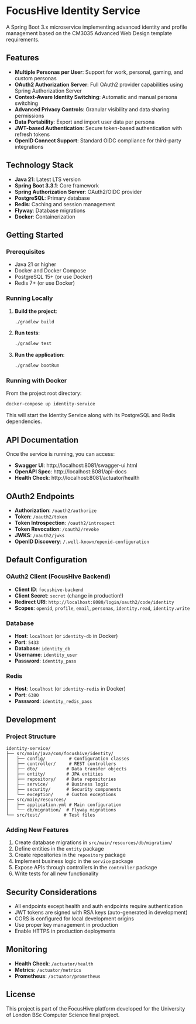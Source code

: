 # FocusHive Identity Service

A Spring Boot 3.x microservice implementing advanced identity and profile management based on the CM3035 Advanced Web Design template requirements.

## Features

- **Multiple Personas per User**: Support for work, personal, gaming, and custom personas
- **OAuth2 Authorization Server**: Full OAuth2 provider capabilities using Spring Authorization Server
- **Context-Aware Identity Switching**: Automatic and manual persona switching
- **Advanced Privacy Controls**: Granular visibility and data sharing permissions
- **Data Portability**: Export and import user data per persona
- **JWT-based Authentication**: Secure token-based authentication with refresh tokens
- **OpenID Connect Support**: Standard OIDC compliance for third-party integrations

## Technology Stack

- **Java 21**: Latest LTS version
- **Spring Boot 3.3.1**: Core framework
- **Spring Authorization Server**: OAuth2/OIDC provider
- **PostgreSQL**: Primary database
- **Redis**: Caching and session management
- **Flyway**: Database migrations
- **Docker**: Containerization

## Getting Started

### Prerequisites

- Java 21 or higher
- Docker and Docker Compose
- PostgreSQL 15+ (or use Docker)
- Redis 7+ (or use Docker)

### Running Locally

1. **Build the project**:
   ```bash
   ./gradlew build
   ```

2. **Run tests**:
   ```bash
   ./gradlew test
   ```

3. **Run the application**:
   ```bash
   ./gradlew bootRun
   ```

### Running with Docker

From the project root directory:

```bash
docker-compose up identity-service
```

This will start the Identity Service along with its PostgreSQL and Redis dependencies.

## API Documentation

Once the service is running, you can access:

- **Swagger UI**: http://localhost:8081/swagger-ui.html
- **OpenAPI Spec**: http://localhost:8081/api-docs
- **Health Check**: http://localhost:8081/actuator/health

## OAuth2 Endpoints

- **Authorization**: `/oauth2/authorize`
- **Token**: `/oauth2/token`
- **Token Introspection**: `/oauth2/introspect`
- **Token Revocation**: `/oauth2/revoke`
- **JWKS**: `/oauth2/jwks`
- **OpenID Discovery**: `/.well-known/openid-configuration`

## Default Configuration

### OAuth2 Client (FocusHive Backend)
- **Client ID**: `focushive-backend`
- **Client Secret**: `secret` (change in production!)
- **Redirect URI**: `http://localhost:8080/login/oauth2/code/identity`
- **Scopes**: `openid`, `profile`, `email`, `personas`, `identity.read`, `identity.write`

### Database
- **Host**: `localhost` (or `identity-db` in Docker)
- **Port**: `5433`
- **Database**: `identity_db`
- **Username**: `identity_user`
- **Password**: `identity_pass`

### Redis
- **Host**: `localhost` (or `identity-redis` in Docker)
- **Port**: `6380`
- **Password**: `identity_redis_pass`

## Development

### Project Structure

```
identity-service/
├── src/main/java/com/focushive/identity/
│   ├── config/         # Configuration classes
│   ├── controller/     # REST controllers
│   ├── dto/           # Data transfer objects
│   ├── entity/        # JPA entities
│   ├── repository/    # Data repositories
│   ├── service/       # Business logic
│   ├── security/      # Security components
│   └── exception/     # Custom exceptions
├── src/main/resources/
│   ├── application.yml # Main configuration
│   └── db/migration/  # Flyway migrations
└── src/test/         # Test files
```

### Adding New Features

1. Create database migrations in `src/main/resources/db/migration/`
2. Define entities in the `entity` package
3. Create repositories in the `repository` package
4. Implement business logic in the `service` package
5. Expose APIs through controllers in the `controller` package
6. Write tests for all new functionality

## Security Considerations

- All endpoints except health and auth endpoints require authentication
- JWT tokens are signed with RSA keys (auto-generated in development)
- CORS is configured for local development origins
- Use proper key management in production
- Enable HTTPS in production deployments

## Monitoring

- **Health Check**: `/actuator/health`
- **Metrics**: `/actuator/metrics`
- **Prometheus**: `/actuator/prometheus`

## License

This project is part of the FocusHive platform developed for the University of London BSc Computer Science final project.